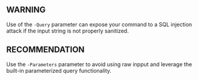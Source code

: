 ## WARNING
Use of the `-Query` parameter can expose your command to a SQL injection attack if the input string is not properly sanitized.

## RECOMMENDATION
Use the `-Parameters` parameter to avoid using raw inpput and leverage the built-in parameterized query functionality.
